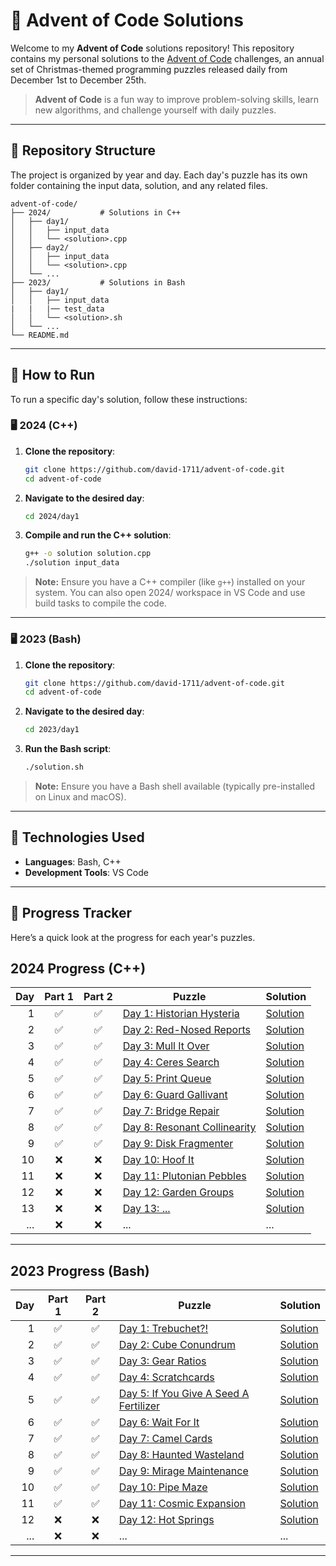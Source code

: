 # 🎄 Advent of Code Solutions

Welcome to my **Advent of Code** solutions repository! This repository contains my personal solutions to the [Advent of Code](https://adventofcode.com/) challenges, an annual set of Christmas-themed programming puzzles released daily from December 1st to December 25th.

> **Advent of Code** is a fun way to improve problem-solving skills, learn new algorithms, and challenge yourself with daily puzzles.

---

## 📁 Repository Structure

The project is organized by year and day. Each day's puzzle has its own folder containing the input data, solution, and any related files. 

```
advent-of-code/
├── 2024/           # Solutions in C++
│   ├── day1/
│   │   ├── input_data
│   │   └── <solution>.cpp
│   ├── day2/
│   │   ├── input_data
│   │   └── <solution>.cpp
│   └── ...
├── 2023/           # Solutions in Bash
│   ├── day1/
│   │   ├── input_data
|   |   |── test_data
│   │   └── <solution>.sh
│   └── ...
└── README.md
```

---

## 🚀 How to Run

To run a specific day's solution, follow these instructions:

### 🖥️ **2024 (C++)**

1. **Clone the repository**:
   ```bash
   git clone https://github.com/david-1711/advent-of-code.git
   cd advent-of-code
   ```

2. **Navigate to the desired day**:
   ```bash
   cd 2024/day1
   ```

3. **Compile and run the C++ solution**:
   ```bash
   g++ -o solution solution.cpp
   ./solution input_data
   ```

> **Note:** Ensure you have a C++ compiler (like `g++`) installed on your system. You can also open 2024/ workspace in VS Code and use build tasks to compile the code.

---

### 🖥️ **2023 (Bash)**

1. **Clone the repository**:
   ```bash
   git clone https://github.com/david-1711/advent-of-code.git
   cd advent-of-code
   ```

2. **Navigate to the desired day**:
   ```bash
   cd 2023/day1
   ```

3. **Run the Bash script**:
   ```bash
   ./solution.sh
   ```

> **Note:** Ensure you have a Bash shell available (typically pre-installed on Linux and macOS).

---

## 🧰 Technologies Used

- **Languages**: Bash, C++
- **Development Tools**: VS Code

---

## 📅 Progress Tracker

Here’s a quick look at the progress for each year's puzzles.

## 2024 Progress (C++)
| Day  | Part 1  | Part 2  | Puzzle                                         | Solution                            |
|-----:|:-------:|:-------:|------------------------------------------------|-------------------------------------|
|  1   | ✅      | ✅      | [Day 1: Historian Hysteria](https://adventofcode.com/2024/day/1)  | [Solution](2024/day1/) |
|  2   | ✅      | ✅      | [Day 2: Red-Nosed Reports](https://adventofcode.com/2024/day/2)  | [Solution](2024/day2/) |
|  3   | ✅      | ✅      | [Day 3: Mull It Over](https://adventofcode.com/2024/day/3)  | [Solution](2024/day3/) |
|  4   | ✅      | ✅      | [Day 4: Ceres Search](https://adventofcode.com/2024/day/4)  | [Solution](2024/day4/) |
|  5   | ✅      | ✅      | [Day 5: Print Queue](https://adventofcode.com/2024/day/5)  | [Solution](2024/day5/) |
|  6   | ✅      | ✅      | [Day 6: Guard Gallivant](https://adventofcode.com/2024/day/6)  | [Solution](2024/day6/) |
|  7   | ✅      | ✅      | [Day 7: Bridge Repair](https://adventofcode.com/2024/day/7)  | [Solution](2024/day7/) |
|  8   | ✅      | ✅      | [Day 8: Resonant Collinearity](https://adventofcode.com/2024/day/8)  | [Solution](2024/day8/) |
|  9   | ✅      | ✅      | [Day 9: Disk Fragmenter](https://adventofcode.com/2024/day/9)  | [Solution](2024/day9/) |
|  10   | ❌      | ❌      | [Day 10: Hoof It](https://adventofcode.com/2024/day/10)  | [Solution](2024/day10/) |
|  11   | ❌      | ❌      | [Day 11: Plutonian Pebbles](https://adventofcode.com/2024/day/11)  | [Solution](2024/day11/) |
|  12   | ❌      | ❌      | [Day 12: Garden Groups](https://adventofcode.com/2024/day/12)  | [Solution](2024/day12/) |
|  13   | ❌      | ❌      | [Day 13: ...](https://adventofcode.com/2024/day/13)  | [Solution](2024/day13/) |
| ...  | ❌     | ❌     | ...                        | ...                                            | ...         |

---

## 2023 Progress (Bash)
| Day  | Part 1  | Part 2  | Puzzle                                         | Solution                            |
|-----:|:-------:|:-------:|------------------------------------------------|-------------------------------------|
|  1   | ✅      | ✅      | [Day 1: Trebuchet?!](https://adventofcode.com/2023/day/1)  | [Solution](2023/day1/)  |
|  2   | ✅      | ✅      | [Day 2: Cube Conundrum](https://adventofcode.com/2023/day/2)  | [Solution](2023/day2/)  |
|  3   | ✅      | ✅      | [Day 3: Gear Ratios](https://adventofcode.com/2023/day/3)  | [Solution](2023/day3/)  |
|  4   | ✅      | ✅      | [Day 4: Scratchcards](https://adventofcode.com/2023/day/4)  | [Solution](2023/day4/)  |
|  5   | ✅      | ✅      | [Day 5: If You Give A Seed A Fertilizer](https://adventofcode.com/2023/day/5)  | [Solution](2023/day5/)  |
|  6   | ✅      | ✅      | [Day 6: Wait For It](https://adventofcode.com/2023/day/6)  | [Solution](2023/day6/)  |
|  7   | ✅      | ✅      | [Day 7: Camel Cards](https://adventofcode.com/2023/day/7)  | [Solution](2023/day7/)  |
|  8   | ✅      | ✅      | [Day 8: Haunted Wasteland](https://adventofcode.com/2023/day/8)  | [Solution](2023/day8/)  |
|  9   | ✅      | ✅      | [Day 9: Mirage Maintenance](https://adventofcode.com/2023/day/9)  | [Solution](2023/day9/)  |
| 10   | ✅      | ✅      | [Day 10: Pipe Maze](https://adventofcode.com/2023/day/10) | [Solution](2023/day10/)  |
| 11   | ✅      | ✅      | [Day 11: Cosmic Expansion](https://adventofcode.com/2023/day/11) | [Solution](2023/day11/)  |
| 12   | ❌      | ❌      | [Day 12: Hot Springs](https://adventofcode.com/2023/day/12) | [Solution](2023/day12/)  |
| ...  | ❌     | ❌     | ...                        | ...                                            | ...         |

---
